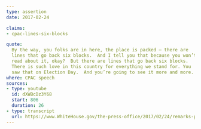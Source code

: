 ```yaml
---
type: assertion
date: 2017-02-24

claims:
- cpac-lines-six-blocks

quote:
  By the way, you folks are in here, the place is packed — there are
  lines that go back six blocks.  And I tell you that because you won’t
  read about it, okay?  But there are lines that go back six blocks.
  There is such love in this country for everything we stand for. You
  saw that on Election Day.  And you’re going to see it more and more.
where: CPAC speech
sources:
- type: youtube
  id: dXWBcDz3Y68
  start: 806
  duration: 26
- type: transcript
  url: https://www.WhiteHouse.gov/the-press-office/2017/02/24/remarks-president-trump-conservative-political-action-conference
---
```

